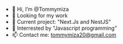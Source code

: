 - 👋 Hi, I’m @Tommymiza
- 👀 Looking for my work
- 🌱 Current project: "Next.Js and NestJS"
- 💞️ Interrested by "Javascript programming"
- 📫 Contact me: tommymiza20@gmail.com

<!---
Tommymiza/Tommymiza is a ✨ special ✨ repository because its `README.md` (this file) appears on your GitHub profile.
You can click the Preview link to take a look at your changes.
--->
